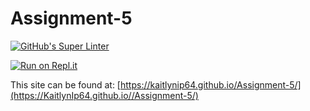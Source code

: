 # Assignment-5

[![GitHub's Super Linter](https://github.com/KaitlynIp64//ICS2O-Unit-5-07-JSAssignment-5/workflows/GitHub's%20Super%20Linter/badge.svg)](https://github.com/KaitlynIp64//Assignment-5/actions)

[![Run on Repl.it](https://repl.it/badge/github/KaitlynIp64/Assignment-5)](https://repl.it/github/KaitlynIp64/Assignment-5)

This site can be found at: [https://kaitlynip64.github.io/Assignment-5/](https://KaitlynIp64.github.io//Assignment-5/)
